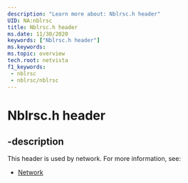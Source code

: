 ```yaml
---
description: "Learn more about: Nblrsc.h header"
UID: NA:nblrsc
title: Nblrsc.h header
ms.date: 11/30/2020
keywords: ["Nblrsc.h header"]
ms.keywords: 
ms.topic: overview
tech.root: netvista
f1_keywords:
 - nblrsc
 - nblrsc/nblrsc
---
```


# Nblrsc.h header


## -description

This header is used by network. For more information, see:

- [Network](../_netvista/index.md)

